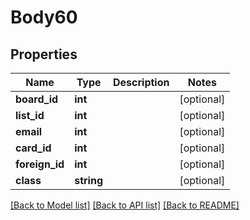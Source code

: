 # Body60

## Properties
Name | Type | Description | Notes
------------ | ------------- | ------------- | -------------
**board_id** | **int** |  | [optional] 
**list_id** | **int** |  | [optional] 
**email** | **int** |  | [optional] 
**card_id** | **int** |  | [optional] 
**foreign_id** | **int** |  | [optional] 
**class** | **string** |  | [optional] 

[[Back to Model list]](../README.md#documentation-for-models) [[Back to API list]](../README.md#documentation-for-api-endpoints) [[Back to README]](../README.md)


